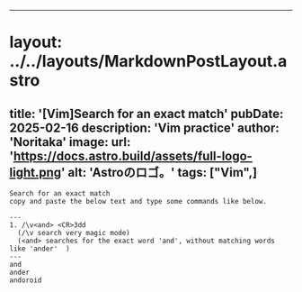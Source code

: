 
---
# layout: ../../layouts/MarkdownPostLayout.astro
title: '[Vim]Search for an exact match'
pubDate: 2025-02-16
description: 'Vim practice'
author: 'Noritaka'
image:
    url: 'https://docs.astro.build/assets/full-logo-light.png'
    alt: 'Astroのロゴ。'
tags: ["Vim",]
---


```
Search for an exact match
copy and paste the below text and type some commands like below.

---
1. /\v<and> <CR>3dd
  (/\v search very magic mode)
  (<and> searches for the exact word 'and', without matching words like 'ander'  )
---
and
ander
andoroid
```

